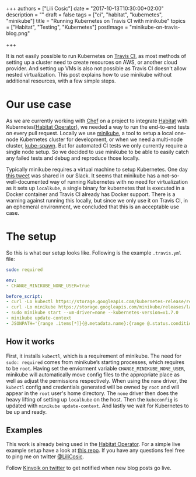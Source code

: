 +++
authors = ["Lili Cosic"]
date = "2017-10-13T10:30:00+02:00"
description = ""
draft = false
tags = ["ci", "habitat", "kubernetes", "minikube"]
title = "Running Kubernetes on Travis CI with minikube"
topics = ["Habitat", "Testing", "Kubernetes"]
postImage =  "minikube-on-travis-blog.png"

+++

It is not easily possible to run Kubernetes on [Travis CI](https://travis-ci.com/), as most methods of setting up a cluster need to create resources on AWS, or another cloud provider. And setting up VMs is also not possible as Travis CI doesn't allow nested virtualization. This post explains how to use minikube without additional resources, with a few simple steps.

# Our use case

As we are currently working with [Chef](https://www.chef.io/) on a project to integrate [Habitat](https://www.habitat.sh/) with Kubernetes([Habitat Operator](https://github.com/kinvolk/habitat-operator)), we needed a way to run the end-to-end tests on every pull request. Locally we use [minikube](https://github.com/kubernetes/minikube), a tool to setup a local one-node Kubernetes cluster for development, or when we need a multi-node cluster, [kube-spawn](https://github.com/kinvolk/kube-spawn/). But for automated CI tests we only currently require a single node setup. So we decided to use minikube to be able to easily catch any failed tests and debug and reproduce those locally.

Typically minikube requires a virtual machine to setup Kubernetes. One day [this tweet](https://twitter.com/rothgar/status/892430879426977793) was shared in our Slack. It seems that minikube has a not-so-well-documented way of running Kubernetes with no need for virtualization as it sets up `localkube`, a single binary for kubernetes that is executed in a Docker container and Travis CI already has Docker support. There is a warning against running this locally, but since we only use it on Travis CI, in an ephemeral environment, we concluded that this is an acceptable use case.

# The setup

So this is what our setup looks like. Following is the example `.travis.yml` file:

```yaml
sudo: required

env:
- CHANGE_MINIKUBE_NONE_USER=true

before_script:
- curl -Lo kubectl https://storage.googleapis.com/kubernetes-release/release/v1.7.0/bin/linux/amd64/kubectl && chmod +x kubectl && sudo mv kubectl /usr/local/bin/
- curl -Lo minikube https://storage.googleapis.com/minikube/releases/latest/minikube-linux-amd64 && chmod +x minikube && sudo mv minikube /usr/local/bin/
- sudo minikube start --vm-driver=none --kubernetes-version=v1.7.0
- minikube update-context
- JSONPATH='{range .items[*]}{@.metadata.name}:{range @.status.conditions[*]}{@.type}={@.status};{end}{end}'; until kubectl get nodes -o jsonpath="$JSONPATH" 2>&1 | grep -q "Ready=True"; do sleep 1; done
```

## How it works

First, it installs `kubectl`, which is a requirement of minikube. The need for `sudo: required` comes from minikube’s starting processes, which requires to be `root`. Having set the enviorment variable `CHANGE_MINIKUBE_NONE_USER`, minikube will automatically move config files to the appropriate place as well as adjust the permissions respectively. When using the `none` driver, the `kubectl` config and credentials generated will be owned by `root` and will appear in the `root` user's home directory. The `none` driver then does the heavy lifting of setting up `localkube` on the host. Then the `kubeconfig` is updated with `minikube update-context`. And lastly we wait for Kubernetes to be up and ready.

## Examples

This work is already being used in the [Habitat Operator](https://github.com/kinvolk/habitat-operator). For a simple live example setup have a look at [this repo](https://github.com/LiliC/travis-minikube). If you have any questions feel free to ping me on twitter [@LiliCosic](https://twitter.com/LiliCosic).

Follow [Kinvolk on twitter](https://twitter.com/kinvolkio) to get notified when new blog posts go live.

